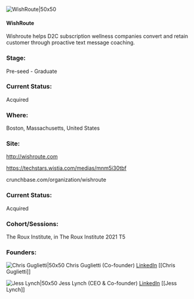 

![WishRoute|50x50](https://apimg.techstars.com/connect/images/image_files/61294d373505510007fbb3c4/original/Wishroute_icon_in_white_circle_zoomed_out.png)

#### WishRoute
Wishroute helps D2C subscription wellness companies convert and retain customer through proactive text message coaching.

### Stage: 
Pre-seed - Graduate 

### Current Status: 
Acquired

### Where:
Boston, Massachusetts, United States

### Site:
http://wishroute.com

https://techstars.wistia.com/medias/mnm5i30tbf

crunchbase.com/organization/wishroute

### Current Status: 
Acquired

### Cohort/Sessions: 
The Roux Institute, in The Roux Institute 2021 T5

### Founders: 

![Chris Guglietti|50x50](https://f6s-public.s3.amazonaws.com/profiles/2598708_th2.jpg) Chris Guglietti (Co-founder) [LinkedIn](https://linkedin.com/in/chris-guglietti) [[Chris Guglietti]]

![Jess Lynch|50x50](https://apimg.techstars.com/connect/images/image_files/61294bb0f6be12000885aade/original/Jess_Headshot_small.jpeg) Jess Lynch (CEO & Co-founder) [LinkedIn](https://linkedin.com/in/jessicallynch) [[Jess Lynch]]


